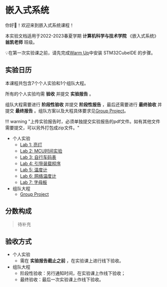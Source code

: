 # 嵌入式系统

你好👋！欢迎来到嵌入式系统课程！

本实验文档适用于2022-2023春夏学期 **计算机科学与技术学院** 《嵌入式系统》 **翁凯老师** 班级。

💡在第一次实验课之前，请先完成[Warm Up](warm_up.md)中安装 STM32CubeIDE 的步骤。

## 实验日历

本课程共包含7个个人实验和1个组队大程。

所有的个人实验均需 **验收** 并提交 **实验报告** 。

组队大程需要进行 **阶段性验收** 并提交 **阶段性报告** ，最后还需要进行 **最终验收** 并提交 **最终报告** 。组队方案以及大程具体要求见[Group Project](project.md)。

!!! warning "上传实验报告时，必须单独提交实验报告的pdf文件。如有其他文件需要提交，可以另外打包成zip文件。"

- 个人实验
    - [Lab 1: 亮灯](lab1/lab1.md)
    - [Lab 2: MCU时间实验](lab2/lab2.md)
    - [Lab 3: 自行车码表](lab3/lab3.md)
    - [Lab 4: 引导装载程序](lab4/lab4.md)
    - [Lab 5: 温度计](lab5/lab5.md)
    - [Lab 6: 网络温度计](lab6/lab6.md)
    - [Lab 7: 字母板](lab7/lab7.md)
- 组队大程
    - [Group Project](project.md)

## 分数构成

> 待补充

## 验收方式

- 个人实验
    - 需在 **实验报告截止之前** ，在实验课上进行线下验收。
- 组队大程
    - 阶段性验收：另行通知时间，在实验课上作线下验收；
    - 最终验收：最后一次实验课上作线下验收。